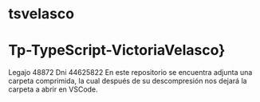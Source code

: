 # tsvelasco
# Tp-TypeScript-VictoriaVelasco}
Legajo 48872
Dni 44625822
En este repositorio se encuentra adjunta una carpeta comprimida, la cual después de su descompresión nos dejará la carpeta a abrir en VSCode.

